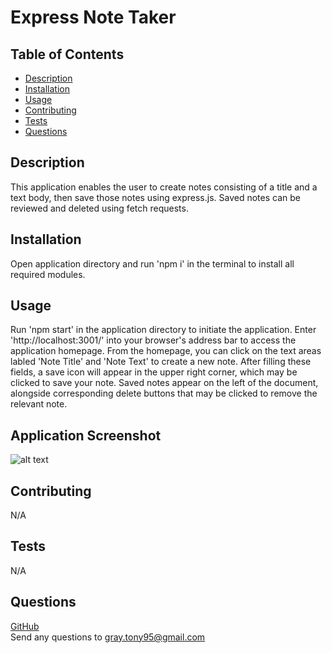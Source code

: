 # Express Note Taker

  

  ## Table of Contents

  - [Description](#description)
  - [Installation](#installation)
  - [Usage](#usage)
  - [Contributing](#contributing)
  - [Tests](#tests)
  - [Questions](#questions)
  ## Description

  This application enables the user to create notes consisting of a title and a text body, then save those notes using express.js. Saved notes can be reviewed and deleted using fetch requests.
  ## Installation

  Open application directory and run 'npm i' in the terminal to install all required modules.
  ## Usage

  Run 'npm start' in the application directory to initiate the application. Enter 'http://localhost:3001/' into your browser's address bar to access the application homepage. From the homepage, you can click on the text areas labled 'Note Title' and 'Note Text' to create a new note. After filling these fields, a save icon will appear in the upper right corner, which may be clicked to save your note. Saved notes appear on the left of the document, alongside corresponding delete buttons that may be clicked to remove the relevant note.
  ## Application Screenshot
  
  ![alt text](./assets/note-taker-screenshot.png)
  ## Contributing

  N/A
  ## Tests

  N/A
  ## Questions

  [GitHub](https://github.com/TGray95) <br>
  Send any questions to gray.tony95@gmail.com

